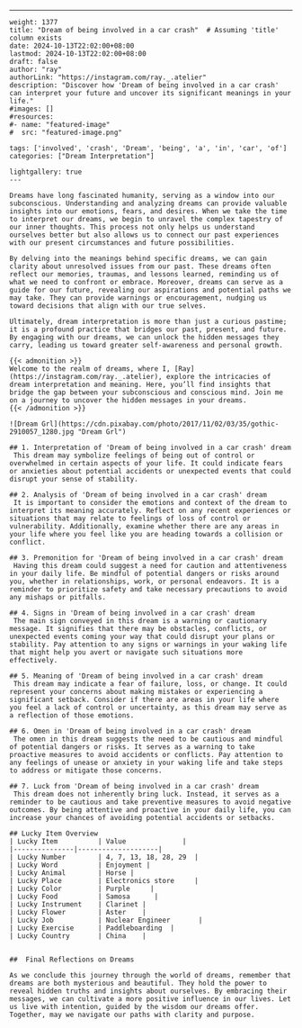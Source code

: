 ---
    weight: 1377
    title: "Dream of being involved in a car crash"  # Assuming 'title' column exists
    date: 2024-10-13T22:02:00+08:00
    lastmod: 2024-10-13T22:02:00+08:00
    draft: false
    author: "ray"
    authorLink: "https://instagram.com/ray._.atelier"
    description: "Discover how 'Dream of being involved in a car crash' can interpret your future and uncover its significant meanings in your life."
    #images: []
    #resources:
    #- name: "featured-image"
    #  src: "featured-image.png"
    
    tags: ['involved', 'crash', 'Dream', 'being', 'a', 'in', 'car', 'of']
    categories: ["Dream Interpretation"]
    
    lightgallery: true
    ---
    
    Dreams have long fascinated humanity, serving as a window into our subconscious. Understanding and analyzing dreams can provide valuable insights into our emotions, fears, and desires. When we take the time to interpret our dreams, we begin to unravel the complex tapestry of our inner thoughts. This process not only helps us understand ourselves better but also allows us to connect our past experiences with our present circumstances and future possibilities.
    
    By delving into the meanings behind specific dreams, we can gain clarity about unresolved issues from our past. These dreams often reflect our memories, traumas, and lessons learned, reminding us of what we need to confront or embrace. Moreover, dreams can serve as a guide for our future, revealing our aspirations and potential paths we may take. They can provide warnings or encouragement, nudging us toward decisions that align with our true selves.
    
    Ultimately, dream interpretation is more than just a curious pastime; it is a profound practice that bridges our past, present, and future. By engaging with our dreams, we can unlock the hidden messages they carry, leading us toward greater self-awareness and personal growth.
    
    {{< admonition >}}
    Welcome to the realm of dreams, where I, [Ray](https://instagram.com/ray._.atelier), explore the intricacies of dream interpretation and meaning. Here, you’ll find insights that bridge the gap between your subconscious and conscious mind. Join me on a journey to uncover the hidden messages in your dreams.
    {{< /admonition >}}
    
    ![Dream Grl](https://cdn.pixabay.com/photo/2017/11/02/03/35/gothic-2910057_1280.jpg "Dream Grl")
    
    ## 1. Interpretation of 'Dream of being involved in a car crash' dream
     This dream may symbolize feelings of being out of control or overwhelmed in certain aspects of your life. It could indicate fears or anxieties about potential accidents or unexpected events that could disrupt your sense of stability.
    
    ## 2. Analysis of 'Dream of being involved in a car crash' dream
     It is important to consider the emotions and context of the dream to interpret its meaning accurately. Reflect on any recent experiences or situations that may relate to feelings of loss of control or vulnerability. Additionally, examine whether there are any areas in your life where you feel like you are heading towards a collision or conflict.
    
    ## 3. Premonition for 'Dream of being involved in a car crash' dream
     Having this dream could suggest a need for caution and attentiveness in your daily life. Be mindful of potential dangers or risks around you, whether in relationships, work, or personal endeavors. It is a reminder to prioritize safety and take necessary precautions to avoid any mishaps or pitfalls.
    
    ## 4. Signs in 'Dream of being involved in a car crash' dream
     The main sign conveyed in this dream is a warning or cautionary message. It signifies that there may be obstacles, conflicts, or unexpected events coming your way that could disrupt your plans or stability. Pay attention to any signs or warnings in your waking life that might help you avert or navigate such situations more effectively.
    
    ## 5. Meaning of 'Dream of being involved in a car crash' dream
     This dream may indicate a fear of failure, loss, or change. It could represent your concerns about making mistakes or experiencing a significant setback. Consider if there are areas in your life where you feel a lack of control or uncertainty, as this dream may serve as a reflection of those emotions.
    
    ## 6. Omen in 'Dream of being involved in a car crash' dream
     The omen in this dream suggests the need to be cautious and mindful of potential dangers or risks. It serves as a warning to take proactive measures to avoid accidents or conflicts. Pay attention to any feelings of unease or anxiety in your waking life and take steps to address or mitigate those concerns.
    
    ## 7. Luck from 'Dream of being involved in a car crash' dream
     This dream does not inherently bring luck. Instead, it serves as a reminder to be cautious and take preventive measures to avoid negative outcomes. By being attentive and proactive in your daily life, you can increase your chances of avoiding potential accidents or setbacks.
    
    ## Lucky Item Overview
    | Lucky Item          | Value              |
    |---------------|--------------------|
    | Lucky Number        | 4, 7, 13, 18, 28, 29  |
    | Lucky Word          | Enjoyment |
    | Lucky Animal        | Horse |
    | Lucky Place         | Electronics store     |
    | Lucky Color         | Purple     |
    | Lucky Food          | Samosa      |
    | Lucky Instrument    | Clarinet |
    | Lucky Flower        | Aster    |
    | Lucky Job           | Nuclear Engineer       |
    | Lucky Exercise      | Paddleboarding  |
    | Lucky Country       | China    |
    
    
    ##  Final Reflections on Dreams
    
    As we conclude this journey through the world of dreams, remember that dreams are both mysterious and beautiful. They hold the power to reveal hidden truths and insights about ourselves. By embracing their messages, we can cultivate a more positive influence in our lives. Let us live with intention, guided by the wisdom our dreams offer. Together, may we navigate our paths with clarity and purpose.
    